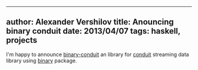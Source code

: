 ----
author: Alexander Vershilov
title: Anouncing binary conduit
date: 2013/04/07
tags: haskell, projects
----

I'm happy to announce [binary-conduit](http://hackage.haskell.org/package/binary-conduit) an library for
[conduit](http://hackage.haskell.org/package/conduit) streaming data library using [binary](http://hackage.haskell.org/package/binary)
package.

